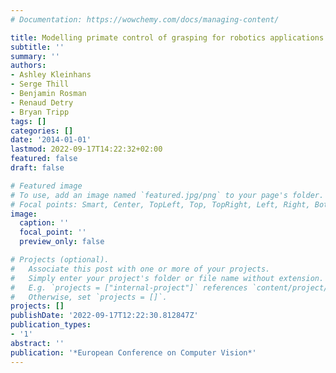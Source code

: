 ```yaml
---
# Documentation: https://wowchemy.com/docs/managing-content/

title: Modelling primate control of grasping for robotics applications
subtitle: ''
summary: ''
authors:
- Ashley Kleinhans
- Serge Thill
- Benjamin Rosman
- Renaud Detry
- Bryan Tripp
tags: []
categories: []
date: '2014-01-01'
lastmod: 2022-09-17T14:22:32+02:00
featured: false
draft: false

# Featured image
# To use, add an image named `featured.jpg/png` to your page's folder.
# Focal points: Smart, Center, TopLeft, Top, TopRight, Left, Right, BottomLeft, Bottom, BottomRight.
image:
  caption: ''
  focal_point: ''
  preview_only: false

# Projects (optional).
#   Associate this post with one or more of your projects.
#   Simply enter your project's folder or file name without extension.
#   E.g. `projects = ["internal-project"]` references `content/project/deep-learning/index.md`.
#   Otherwise, set `projects = []`.
projects: []
publishDate: '2022-09-17T12:22:30.812847Z'
publication_types:
- '1'
abstract: ''
publication: '*European Conference on Computer Vision*'
---
```

